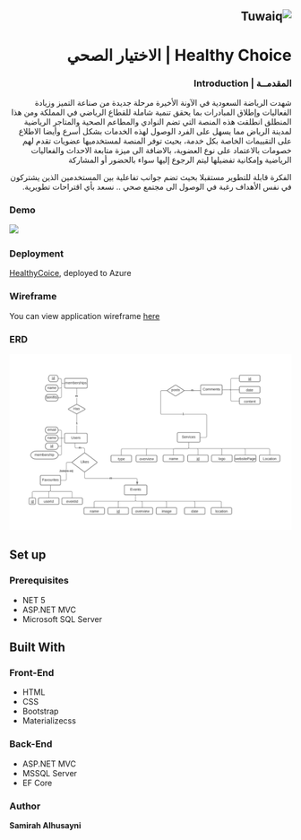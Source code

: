 <div dir="rtl" align="right" >

![Tuwaiq](https://i.ibb.co/SV2BSn5/tuwaiq.png)
----
# Healthy Choice | الاختيار الصحي

### المقدمــة | Introduction 
شهدت الرياضة السعودية في الآونة الأخيرة مرحلة جديدة من صناعة التميز وزيادة الفعاليات وإطلاق المبادرات بما يحقق تنمية شاملة للقطاع الرياضي في المملكة ومن هذا المنطلق انطلقت هذه المنصة التي تضم النوادي والمطاعم الصحية والمتاجر الرياضية لمدينة الرياض مما يسهل على الفرد الوصول لهذه الخدمات بشكل أسرع وأيضا الاطلاع على التقييمات الخاصة بكل خدمة، بحيث توفر المنصة لمستخدميها عضويات تقدم لهم خصومات بالاعتماد على نوع العضوية، بالاضافة الى ميزة متابعة الاحداث والفعاليات الرياضية وإمكانية تفضيلها ليتم الرجوع إليها سواء بالحضور أو المشاركة

الفكرة قابلة للتطوير مستقبلا بحيث تضم جوانب تفاعلية بين المستخدمين الذين يشتركون في نفس الأهداف رغبة في الوصول الى مجتمع صحي ..
نسعد بأي اقتراحات تطويرية.
</div>

### Demo

<img src="./HealthChoice_Proj4//HealthyChoiceDemo.gif">
<br>

### Deployment
<p><a href="https://healthchoiceproj420210619005719.azurewebsites.net/" rel="nofollow">HealthyCoice</a>, deployed to Azure</p>

### Wireframe  
<p>You can view application wireframe <a href="https://wireframe.cc/pro/pp/08719377d451892" rel="nofollow">here</a></p> 

### ERD
<img src="HealthChoice_Proj4/ERD.png">

## Set up  

### Prerequisites
- NET 5 
- ASP.NET MVC
- Microsoft SQL Server 

## Built With

### Front-End  
 - HTML
 - CSS
 - Bootstrap 
 - Materializecss
### Back-End 
 - ASP.NET MVC
 - MSSQL Server
 - EF Core
### Author

<b>Samirah Alhusayni

